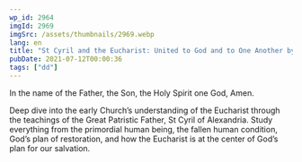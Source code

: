 ```yaml
---
wp_id: 2964
imgId: 2969
imgSrc: /assets/thumbnails/2969.webp
lang: en
title: "St Cyril and the Eucharist: United to God and to One Another by Fr. Anthony Mourad"
pubDate: 2021-07-12T00:00:36
tags: ["dd"]
---
```


<!-- page: 6 -->

<p>In the name of the Father, the Son, the Holy Spirit one God, Amen.</p>
<p>Deep dive into the early Church’s understanding of the Eucharist through the teachings of the Great Patristic Father, St Cyril of Alexandria. Study everything from the primordial human being, the fallen human condition, God’s plan of restoration, and how the Eucharist is at the center of God’s plan for our salvation.</p>

